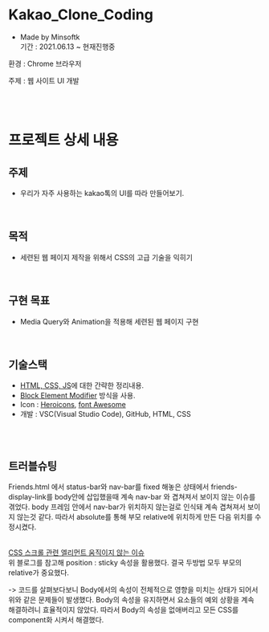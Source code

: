 # Kakao_Clone_Coding  

* Made by Minsoftk  
기간 : 2021.06.13 ~ 현재진행중  

환경 : Chrome 브라우저  

주제 : 웹 사이트 UI 개발

<br/>
<br/>

# 프로젝트 상세 내용
## 주제
* 우리가 자주 사용하는 kakao톡의 UI를 따라 만들어보기.  
<br/>

## 목적
* 세련된 웹 페이지 제작을 위해서 CSS의 고급 기술을 익히기
<br/>

## 구현 목표
* Media Query와 Animation을 적용해 세련된 웹 페이지 구현
<br/>

## 기술스택
* [HTML, CSS, JS](https://github.com/MinsoftK/TIL/tree/master/HTML-CSS-JS)에 대한 간략한 정리내용.
* [Block Element Modifier](https://velog.io/@ylem76/BEM) 방식을 사용.
* Icon : [Heroicons](https://heroicons.dev/), [font Awesome](https://fontawesome.com/)
* 개발 : VSC(Visual Studio Code), GitHub, HTML, CSS

<br/>
<br/>

## 트러블슈팅
Friends.html 에서 status-bar와 nav-bar를 fixed 해놓은 상태에서 friends-display-link를 body안에 삽입했을때 계속 nav-bar 와 겹쳐져서 보이지 않는 이슈를 겪었다. body 프레임 안에서 nav-bar가 위치하지 않는걸로 인식돼 계속 겹쳐져서 보이지 않는것 같다. 따라서 absolute를 통해 부모 relative에 위치하게 만든 다음 위치를 수정시켰다.  
<br/>

[CSS 스크롤 관련 엘리먼트 움직이지 않는 이슈](https://www.notion.so/minsoftk/39b928dcefd84677992333ed08379a42#dddc90c8e1144638a3811e0d099c1dd6)  
위 블로그를 참고해 position : sticky 속성을 활용했다. 결국 두방법 모두 부모의 relative가 중요했다.

-> 코드를 살펴보다보니 Body에서의 속성이 전체적으로 영향을 미치는 상태가 되어서 위와 같은 문제들이 발생했다. Body의 속성을 유지하면서 요소들의 예외 상황을 계속 해결하려니 효율적이지 않았다. 따라서 Body의 속성을 없애버리고 모든 CSS를 component화 시켜서 해결했다.



